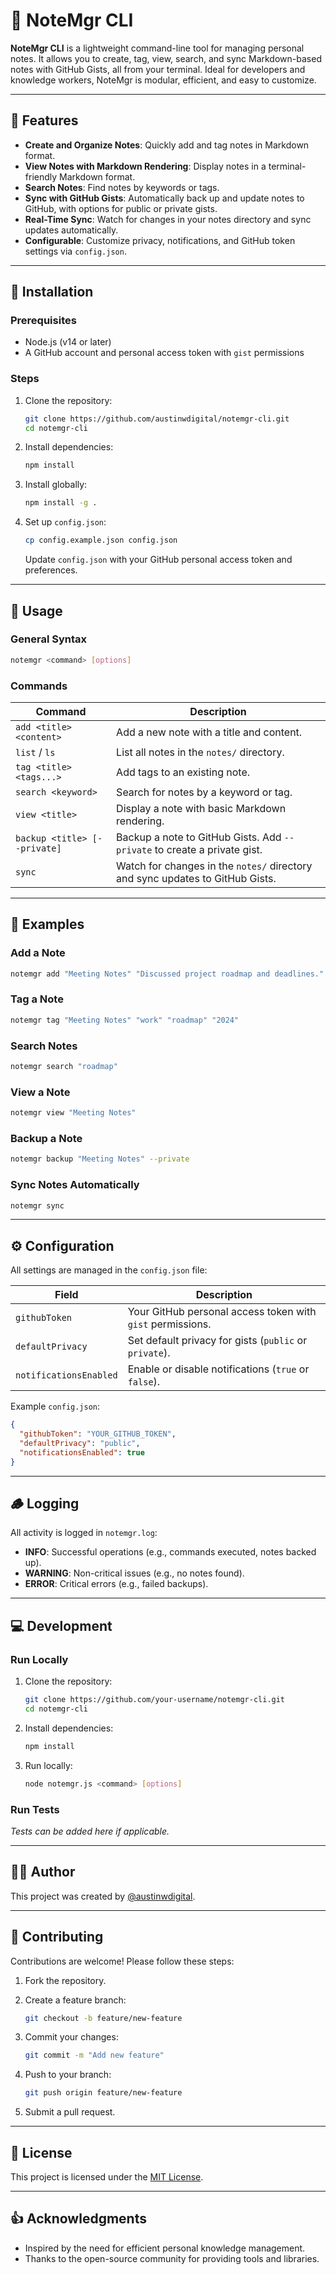 # 📝 NoteMgr CLI

**NoteMgr CLI** is a lightweight command-line tool for managing personal notes. It allows you to create, tag, view, search, and sync Markdown-based notes with GitHub Gists, all from your terminal. Ideal for developers and knowledge workers, NoteMgr is modular, efficient, and easy to customize.

---

## 🌟 Features

- **Create and Organize Notes**: Quickly add and tag notes in Markdown format.
- **View Notes with Markdown Rendering**: Display notes in a terminal-friendly Markdown format.
- **Search Notes**: Find notes by keywords or tags.
- **Sync with GitHub Gists**: Automatically back up and update notes to GitHub, with options for public or private gists.
- **Real-Time Sync**: Watch for changes in your notes directory and sync updates automatically.
- **Configurable**: Customize privacy, notifications, and GitHub token settings via `config.json`.

---

## 💾 Installation

### Prerequisites

- Node.js (v14 or later)
- A GitHub account and personal access token with `gist` permissions

### Steps

1. Clone the repository:

   ```bash
   git clone https://github.com/austinwdigital/notemgr-cli.git
   cd notemgr-cli
   ```

2. Install dependencies:

   ```bash
   npm install
   ```

3. Install globally:

   ```bash
   npm install -g .
   ```

4. Set up `config.json`:

   ```bash
   cp config.example.json config.json
   ```

   Update `config.json` with your GitHub personal access token and preferences.

---

## 🚀 Usage

### General Syntax

```bash
notemgr <command> [options]
```

### Commands

| Command                      | Description                                                                   |
| ---------------------------- | ----------------------------------------------------------------------------- |
| `add <title> <content>`      | Add a new note with a title and content.                                      |
| `list` / `ls`                | List all notes in the `notes/` directory.                                     |
| `tag <title> <tags...>`      | Add tags to an existing note.                                                 |
| `search <keyword>`           | Search for notes by a keyword or tag.                                         |
| `view <title>`               | Display a note with basic Markdown rendering.                                 |
| `backup <title> [--private]` | Backup a note to GitHub Gists. Add `--private` to create a private gist.      |
| `sync`                       | Watch for changes in the `notes/` directory and sync updates to GitHub Gists. |

---

## 👀 Examples

### Add a Note

```bash
notemgr add "Meeting Notes" "Discussed project roadmap and deadlines."
```

### Tag a Note

```bash
notemgr tag "Meeting Notes" "work" "roadmap" "2024"
```

### Search Notes

```bash
notemgr search "roadmap"
```

### View a Note

```bash
notemgr view "Meeting Notes"
```

### Backup a Note

```bash
notemgr backup "Meeting Notes" --private
```

### Sync Notes Automatically

```bash
notemgr sync
```

---

## ⚙️ Configuration

All settings are managed in the `config.json` file:

| Field                  | Description                                                |
| ---------------------- | ---------------------------------------------------------- |
| `githubToken`          | Your GitHub personal access token with `gist` permissions. |
| `defaultPrivacy`       | Set default privacy for gists (`public` or `private`).     |
| `notificationsEnabled` | Enable or disable notifications (`true` or `false`).       |

Example `config.json`:

```json
{
  "githubToken": "YOUR_GITHUB_TOKEN",
  "defaultPrivacy": "public",
  "notificationsEnabled": true
}
```

---

## 🪵 Logging

All activity is logged in `notemgr.log`:

- **INFO**: Successful operations (e.g., commands executed, notes backed up).
- **WARNING**: Non-critical issues (e.g., no notes found).
- **ERROR**: Critical errors (e.g., failed backups).

---

## 💻 Development

### Run Locally

1. Clone the repository:

   ```bash
   git clone https://github.com/your-username/notemgr-cli.git
   cd notemgr-cli
   ```

2. Install dependencies:

   ```bash
   npm install
   ```

3. Run locally:

   ```bash
   node notemgr.js <command> [options]
   ```

### Run Tests

_Tests can be added here if applicable._

---

## 👨‍💻 Author

This project was created by [@austinwdigital](https://github.com/austinwdigital).

---

## 🤝 Contributing

Contributions are welcome! Please follow these steps:

1. Fork the repository.
2. Create a feature branch:

   ```bash
   git checkout -b feature/new-feature
   ```

3. Commit your changes:

   ```bash
   git commit -m "Add new feature"
   ```

4. Push to your branch:

   ```bash
   git push origin feature/new-feature
   ```

5. Submit a pull request.

---

## 📄 License

This project is licensed under the [MIT License](LICENSE).

---

## 👍 Acknowledgments

- Inspired by the need for efficient personal knowledge management.
- Thanks to the open-source community for providing tools and libraries.
